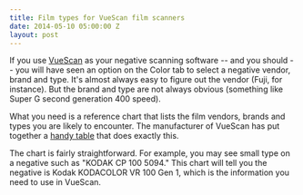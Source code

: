 ```yaml
---
title: Film types for VueScan film scanners
date: 2014-05-10 05:00:00 Z
layout: post
---
```


If you use [VueScan](http://www.hamrick.com/) as your negative scanning software -- and you should -- you will have seen an option on the Color tab to select a negative vendor, brand and type. It's almost always easy to figure out the vendor (Fuji, for instance). But the brand and type are not always obvious (something like Super G second generation 400 speed).

What you need is a reference chart that lists the film vendors, brands and types you are likely to encounter. The manufacturer of VueScan has put together a [handy table](http://www.hamrick.com/vuescan/html/vuesc24.htm) that does exactly this.

The chart is fairly straightforward. For example, you may see small type on a negative such as "KODAK CP 100 5094." This chart will tell you the negative is Kodak KODACOLOR VR 100 Gen 1, which is the information you need to use in VueScan.
